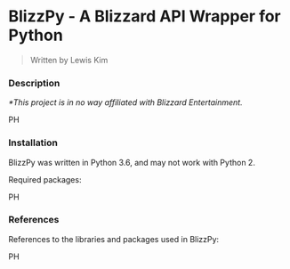 # BlizzPy - A Blizzard API Wrapper for Python
> Written by Lewis Kim

### Description

_*This project is in no way affiliated with Blizzard Entertainment._

PH

### Installation

BlizzPy was written in Python 3.6, and may not work with Python 2.

Required packages:

PH

### References

References to the libraries and packages used in BlizzPy:

PH
